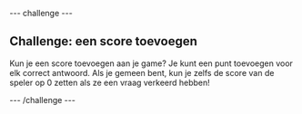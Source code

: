 --- challenge ---

## Challenge: een score toevoegen

Kun je een score toevoegen aan je game? Je kunt een punt toevoegen voor elk correct antwoord. Als je gemeen bent, kun je zelfs de score van de speler op 0 zetten als ze een vraag verkeerd hebben!

--- /challenge ---